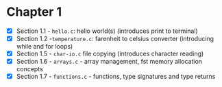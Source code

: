 # Chapter 1

- [X] Section 1.1 - `hello.c`: hello world(s) (introduces print to terminal)
- [X] Section 1.2 -`temperature.c`: farenheit to celsius converter (introducing while and for loops)
- [X] Section 1.5 - `char-io.c` file copying (introduces character reading)
- [X] Section 1.6 - `arrays.c` - array management, fst memory allocation concepts
- [X] Section 1.7 - `functions.c` - functions, type signatures and type returns
